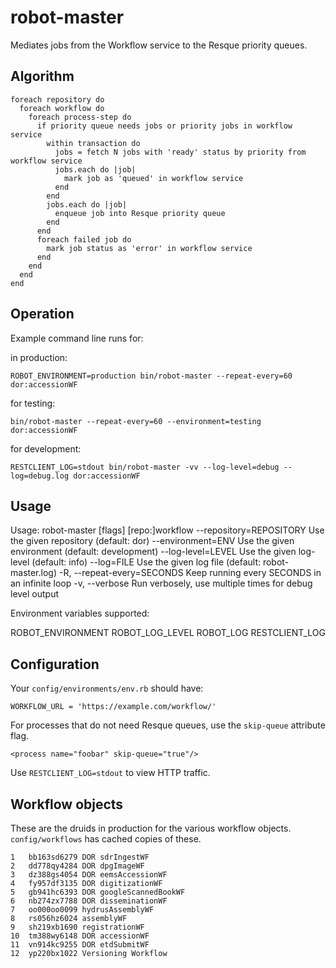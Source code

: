 robot-master
============

Mediates jobs from the Workflow service to the Resque priority queues.

Algorithm
---------

    foreach repository do
      foreach workflow do
	    foreach process-step do
		  if priority queue needs jobs or priority jobs in workflow service
			within transaction do
			  jobs = fetch N jobs with 'ready' status by priority from workflow service
			  jobs.each do |job|
			    mark job as 'queued' in workflow service
			  end
			end
			jobs.each do |job|
			  enqueue job into Resque priority queue
			end
		  end
          foreach failed job do
  	        mark job status as 'error' in workflow service
  	      end
		end
	  end
	end

Operation
---------

Example command line runs for:

in production:

    ROBOT_ENVIRONMENT=production bin/robot-master --repeat-every=60 dor:accessionWF

for testing:

    bin/robot-master --repeat-every=60 --environment=testing dor:accessionWF
	
for development:

    RESTCLIENT_LOG=stdout bin/robot-master -vv --log-level=debug --log=debug.log dor:accessionWF
	
Usage
-----

  Usage:	robot-master [flags] [repo:]workflow
          --repository=REPOSITORY      Use the given repository (default: dor)
          --environment=ENV            Use the given environment (default: development)
          --log-level=LEVEL            Use the given log-level (default: info)
          --log=FILE                   Use the given log file (default: robot-master.log)
      -R, --repeat-every=SECONDS       Keep running every SECONDS in an infinite loop
      -v, --verbose                    Run verbosely, use multiple times for debug level output
      
      
Environment variables supported:

  ROBOT_ENVIRONMENT
  ROBOT_LOG_LEVEL
  ROBOT_LOG
  RESTCLIENT_LOG
    
Configuration
-------------

Your `config/environments/env.rb` should have:

    WORKFLOW_URL = 'https://example.com/workflow/'
	
For processes that do not need Resque queues, use the `skip-queue` attribute flag.

    <process name="foobar" skip-queue="true"/>

Use `RESTCLIENT_LOG=stdout` to view HTTP traffic.

Workflow objects
----------------

These are the druids in production for the various workflow objects. `config/workflows` has cached copies of these.

    1	bb163sd6279	DOR sdrIngestWF	 	 	 	 	 	 	 
    2	dd778qy4284	DOR dpgImageWF
    3	dz388gs4054	DOR eemsAccessionWF
    4	fy957df3135	DOR digitizationWF
    5	gb941hc6393	DOR googleScannedBookWF
    6	nb274zx7788	DOR disseminationWF
    7	oo000oo0099	hydrusAssemblyWF
    8	rs056hz6024	assemblyWF
    9	sh219xb1690	registrationWF
    10	tm388wy6148	DOR accessionWF
    11	vn914kc9255	DOR etdSubmitWF
    12	yp220bx1022	Versioning Workflow


